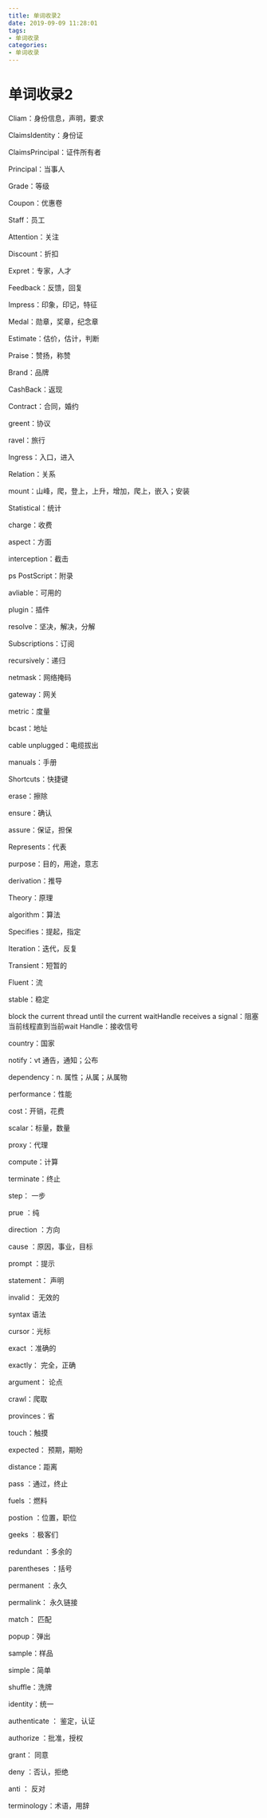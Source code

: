 ```yaml
---
title: 单词收录2
date: 2019-09-09 11:28:01
tags:
- 单词收录
categories: 
- 单词收录
---
```

# 单词收录2

Cliam：身份信息，声明，要求

ClaimsIdentity：身份证

ClaimsPrincipal：证件所有者

Principal：当事人

Grade：等级

Coupon：优惠卷

Staff：员工

Attention：关注

Discount：折扣

Expret：专家，人才

Feedback：反馈，回复

Impress：印象，印记，特征

Medal：勋章，奖章，纪念章

Estimate：估价，估计，判断

Praise：赞扬，称赞

Brand：品牌

CashBack：返现

Contract：合同，婚约

greent：协议

ravel：旅行

Ingress：入口，进入

Relation：关系

mount：山峰，爬，登上，上升，增加，爬上，嵌入；安装

Statistical：统计

charge：收费

aspect：方面

interception：截击

ps  PostScript：附录

avliable：可用的

plugin：插件

resolve：坚决，解决，分解

Subscriptions：订阅

recursively：递归

netmask：网络掩码

gateway：网关

metric：度量

bcast：地址

cable unplugged：电缆拔出

manuals：手册

Shortcuts：快捷键

erase：擦除

ensure：确认

assure：保证，担保

Represents：代表

purpose：目的，用途，意志

derivation：推导

Theory：原理

algorithm：算法

Specifies：提起，指定

Iteration：迭代，反复

Transient：短暂的

Fluent：流

stable：稳定

block the current thread until the current waitHandle receives a signal：阻塞当前线程直到当前wait Handle：接收信号

country：国家

notify：vt 通告，通知；公布

dependency：n. 属性；从属；从属物

performance：性能

cost：开销，花费

scalar：标量，数量

proxy：代理

compute：计算

terminate：终止

step： 一步

prue  ：纯

direction ：方向

cause  ：原因，事业，目标

prompt ：提示

statement： 声明

invalid：  无效的

syntax 语法

cursor：光标

exact ：准确的

exactly：  完全，正确

argument：  论点

crawl：爬取

provinces：省

touch：触摸

expected： 预期，期盼

distance：距离

pass	：通过，终止

fuels	：燃料

postion ：位置，职位

geeks ：极客们

redundant ：多余的

parentheses ：括号

permanent  ：永久

permalink： 永久链接

match： 匹配

popup：弹出

sample：样品

simple：简单

shuffle：洗牌

identity：统一

authenticate ： 鉴定，认证

authorize ：批准，授权

grant： 同意

deny	：否认，拒绝

anti  ： 反对

terminology：术语，用辞